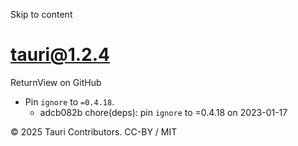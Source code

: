 Skip to content
# tauri@1.2.4
ReturnView on GitHub
  * Pin `ignore` to `=0.4.18`. 
    * adcb082b chore(deps): pin `ignore` to =0.4.18 on 2023-01-17


© 2025 Tauri Contributors. CC-BY / MIT
